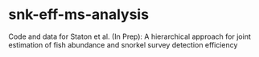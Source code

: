 # snk-eff-ms-analysis
 Code and data for Staton et al. (In Prep): A hierarchical approach for joint estimation of fish abundance and snorkel survey detection efficiency
